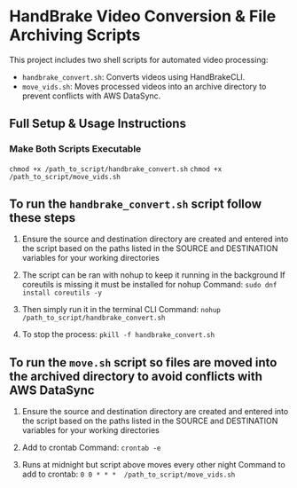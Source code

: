 # HandBrake Video Conversion & File Archiving Scripts

This project includes two shell scripts for automated video processing:

- `handbrake_convert.sh`: Converts videos using HandBrakeCLI.
- `move_vids.sh`: Moves processed videos into an archive directory to prevent conflicts with AWS DataSync.

## Full Setup & Usage Instructions

### Make Both Scripts Executable

`chmod +x /path_to_script/handbrake_convert.sh`
`chmod +x /path_to_script/move_vids.sh`

## To run the `handbrake_convert.sh` script follow these steps

1. Ensure the source and destination directory are created and entered into the script based on the paths listed in the SOURCE and DESTINATION variables for your working directories

2. The script can be ran with nohup to keep it running in the background 
	If coreutils is missing it must be installed for nohup 
		Command: `sudo dnf install coreutils -y`

3. Then simply run it in the terminal CLI 
	Command: `nohup /path_to_script/handbrake_convert.sh`

4. To stop the process: `pkill -f handbrake_convert.sh`

## To run the `move.sh` script so files are moved into the archived directory to avoid conflicts with AWS DataSync

1. Ensure the source and destination directory are created and entered into the script based on the paths listed in the SOURCE and DESTINATION variables for your working directories

2. Add to crontab
	Command: `crontab -e`

3. Runs at midnight but script above moves every other night
	Command to add to crontab: `0 0 * * *  /path_to_script/move_vids.sh`
